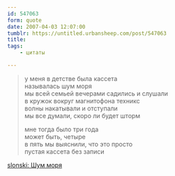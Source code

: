 ```yaml
---
id: 547063
form: quote
date: 2007-04-03 12:07:00
tumblr: https://untitled.urbansheep.com/post/547063
title: 
tags:
    - цитаты

---
```


<blockquote>
<p>у меня в детстве была кассета<br/>
называлась шум моря<br/>
мы всей семьей вечерами садились и слушали<br/>
в кружок вокруг магнитофона техникс<br/>
волны накатывали и отступали<br/>
мы все думали, скоро ли будет шторм</p>

<p>мне тогда было три года<br/>
может быть, четыре<br/>
в пять мы выяснили, что это просто<br/>
пустая кассета без записи</p>
</blockquote>

<a href="http://slonski.livejournal.com/189499.html">slonski: Шум моря</a>
